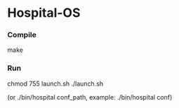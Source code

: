 Hospital-OS
===========

### Compile
make

### Run
chmod 755 launch.sh
./launch.sh

(or ./bin/hospital conf_path, example: ./bin/hospital conf)